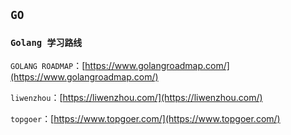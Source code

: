 ## `GO`

### `Golang 学习路线`
`GOLANG ROADMAP`：[https://www.golangroadmap.com/](https://www.golangroadmap.com/)

`liwenzhou`：[https://liwenzhou.com/](https://liwenzhou.com/)

`topgoer`：[https://www.topgoer.com/](https://www.topgoer.com/)

